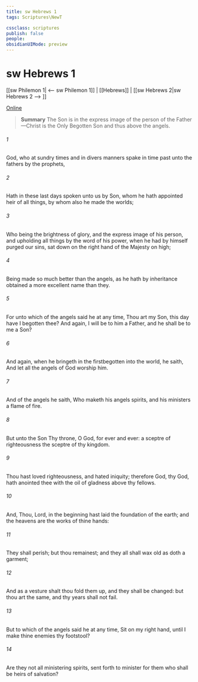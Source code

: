 ```yaml
---
title: sw Hebrews 1
tags: Scriptures\NewT

cssclass: scriptures
publish: false
people:
obsidianUIMode: preview
---
```


# sw Hebrews 1
[[sw Philemon 1| <-- sw Philemon 1]] | [[Hebrews]] | [[sw Hebrews 2|sw Hebrews 2 --> ]]

[Online](https://churchofjesuschrist.org/study/scriptures/nt/heb/1?lang=eng)

> __Summary__
The Son is in the express image of the person of the Father—Christ is the Only Begotten Son and thus above the angels.

###### 1 
God, who at sundry times and in divers manners spake in time past unto the fathers by the prophets,

###### 2 
Hath in these last days spoken unto us by  Son, whom he hath appointed heir of all things, by whom also he made the worlds;

###### 3 
Who being the brightness of  glory, and the express image of his person, and upholding all things by the word of his power, when he had by himself purged our sins, sat down on the right hand of the Majesty on high;

###### 4 
Being made so much better than the angels, as he hath by inheritance obtained a more excellent name than they.

###### 5 
For unto which of the angels said he at any time, Thou art my Son, this day have I begotten thee? And again, I will be to him a Father, and he shall be to me a Son?

###### 6 
And again, when he bringeth in the firstbegotten into the world, he saith, And let all the angels of God worship him.

###### 7 
And of the angels he saith, Who maketh his angels spirits, and his ministers a flame of fire.

###### 8 
But unto the Son  Thy throne, O God,  for ever and ever: a sceptre of righteousness  the sceptre of thy kingdom.

###### 9 
Thou hast loved righteousness, and hated iniquity; therefore God,  thy God, hath anointed thee with the oil of gladness above thy fellows.

###### 10 
And, Thou, Lord, in the beginning hast laid the foundation of the earth; and the heavens are the works of thine hands:

###### 11 
They shall perish; but thou remainest; and they all shall wax old as doth a garment;

###### 12 
And as a vesture shalt thou fold them up, and they shall be changed: but thou art the same, and thy years shall not fail.

###### 13 
But to which of the angels said he at any time, Sit on my right hand, until I make thine enemies thy footstool?

###### 14 
Are they not all ministering spirits, sent forth to minister for them who shall be heirs of salvation?


